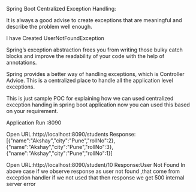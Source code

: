 Spring Boot Centralized Exception Handling:




It is always a good advise to create exceptions that are meaningful and describe the problem well enough.

I have Created UserNotFoundException

Spring’s exception abstraction frees you from writing those bulky catch blocks and improve the readability of your code with the help of annotations.

Spring provides a better way of handling exceptions, which is Controller Advice. 
This is a centralized place to handle all the application level exceptions.


This is just sample POC for explaining how we can used centralized exception handing in spring boot application
now you can used this based on your requirement. 


Application Run :8090

Open URL:http://localhost:8090/students
Response:[{"name":"Akshay","city":"Pune","rollNo":2},{"name":"Akshay","city":"Pune","rollNo":3},{"name":"Akshay","city":"Pune","rollNo":1}]

Open URL:http://localhost:8090/student/10
Response:User Not Found
In above case if we observe response as user not found ,that come from exception handler if we not used that 
then response we get 500 internal server error 


